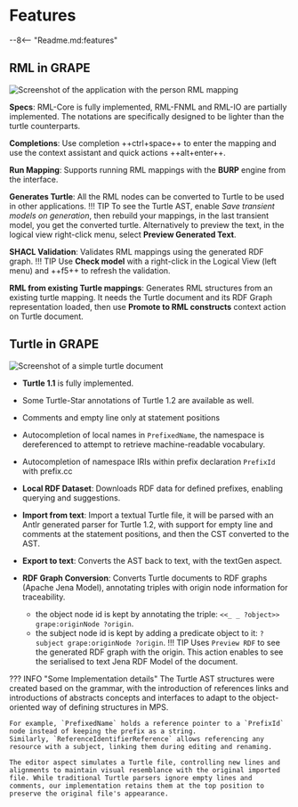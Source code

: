# Features

--8<-- "Readme.md:features"

## RML in GRAPE

![Screenshot of the application with the person RML mapping](assets/images/app_people_run.png)

**Specs**: RML-Core is fully implemented, RML-FNML and RML-IO are partially implemented. The notations are specifically designed to be lighter than the turtle counterparts.

**Completions**: Use completion ++ctrl+space++ to enter the mapping and use the context assistant and quick actions ++alt+enter++.

**Run Mapping**: Supports running RML mappings with the **BURP** engine from the interface.

**Generates Turtle**: All the RML nodes can be converted to Turtle to be used in other applications.
!!! TIP
    To see the Turtle AST, enable *Save transient models on generation*, then rebuild your mappings, in the last transient model, you get the converted turtle.
    Alternatively to preview the text, in the logical view right-click menu, select **Preview Generated Text**.

**SHACL Validation**: Validates RML mappings using the generated RDF graph.
!!! TIP
    Use **Check model** with a right-click in the Logical View (left menu) and ++f5++ to refresh the validation.

**RML from existing Turtle mappings**:
Generates RML structures from an existing turtle mapping.
It needs the Turtle document and its RDF Graph representation loaded,
then use **Promote to RML constructs** context action on Turtle document.


## Turtle in GRAPE

![Screenshot of a simple turtle document](assets/images/turtle_example.png)

- **Turtle 1.1** is fully implemented.
- Some Turtle-Star annotations of Turtle 1.2 are available as well.
- Comments and empty line only at statement positions
- Autocompletion of local names in `PrefixedName`, the namespace is dereferenced to attempt to retrieve machine-readable vocabulary.
- Autocompletion of namespace IRIs within prefix declaration `PrefixId` with prefix.cc
- **Local RDF Dataset**: Downloads RDF data for defined prefixes, enabling querying and suggestions.
- **Import from text**: Import a textual Turtle file,
  it will be parsed with an Antlr generated parser for Turtle 1.2,
  with support for empty line and comments at the statement positions,
  and then the CST converted to the AST.
- **Export to text**: Converts the AST back to text, with the textGen aspect.

- **RDF Graph Conversion**: Converts Turtle documents to RDF graphs (Apache Jena Model), annotating triples with origin node information for traceability.
    - the object node id is kept by annotating the triple: `<<_ _ ?object>> grape:originNode ?origin`.
    - the subject node id is kept by adding a predicate object to it: `?subject grape:originNode ?origin`.
      !!! TIP
      Uses `Preview RDF` to see the generated RDF graph with the origin.
      This action enables to see the serialised to text Jena RDF Model of the document.

??? INFO "Some Implementation details"
    The Turtle AST structures were created based on the grammar, with the introduction of references links and introductions of abstracts concepts and interfaces to adapt to the object-oriented way of defining structures in MPS.

    For example, `PrefixedName` holds a reference pointer to a `PrefixId` node instead of keeping the prefix as a string. 
    Similarly, `ReferenceIdentifierReference` allows referencing any resource with a subject, linking them during editing and renaming.
    
    The editor aspect simulates a Turtle file, controlling new lines and alignments to maintain visual resemblance with the original imported file. While traditional Turtle parsers ignore empty lines and comments, our implementation retains them at the top position to preserve the original file's appearance.


